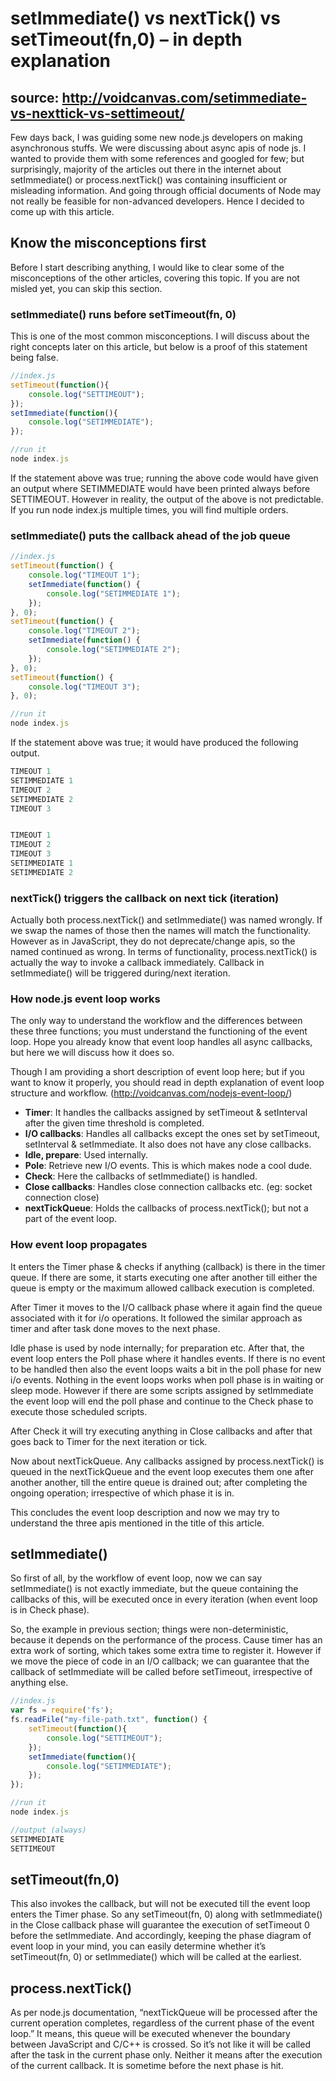 # setImmediate() vs nextTick() vs setTimeout(fn,0) – in depth explanation

## source: http://voidcanvas.com/setimmediate-vs-nexttick-vs-settimeout/

Few days back, I was guiding some new node.js developers on making asynchronous stuffs. We were discussing about async apis of node js. I wanted to provide them with some references and googled for few; but surprisingly, majority of the articles out there in the internet about setImmediate() or process.nextTick() was containing insufficient or misleading information. And going through official documents of Node may not really be feasible for non-advanced developers. Hence I decided to come up with this article.

## Know the misconceptions first

Before I start describing anything, I would like to clear some of the misconceptions of the other articles, covering this topic. If you are not misled yet, you can skip this section.

### setImmediate() runs before setTimeout(fn, 0)

This is one of the most common misconceptions. I will discuss about the right concepts later on this article, but below is a proof of this statement being false.

```js
//index.js
setTimeout(function(){
    console.log("SETTIMEOUT");
});
setImmediate(function(){
    console.log("SETIMMEDIATE");
});

//run it
node index.js
```

If the statement above was true; running the above code would have given an output where SETIMMEDIATE would have been printed always before SETTIMEOUT. However in reality, the output of the above is not predictable. If you run node index.js multiple times, you will find multiple orders.

### setImmediate() puts the callback ahead of the job queue

```js
//index.js
setTimeout(function() {
    console.log("TIMEOUT 1");
    setImmediate(function() {
        console.log("SETIMMEDIATE 1");
    });
}, 0);
setTimeout(function() {
    console.log("TIMEOUT 2");
    setImmediate(function() {
        console.log("SETIMMEDIATE 2");
    });
}, 0);
setTimeout(function() {
    console.log("TIMEOUT 3");
}, 0);

//run it
node index.js
```

If the statement above was true; it would have produced the following output.

```js
TIMEOUT 1
SETIMMEDIATE 1
TIMEOUT 2
SETIMMEDIATE 2
TIMEOUT 3


TIMEOUT 1
TIMEOUT 2
TIMEOUT 3
SETIMMEDIATE 1
SETIMMEDIATE 2
```

### nextTick() triggers the callback on next tick (iteration)

Actually both process.nextTick() and setImmediate() was named wrongly. If we swap the names of those then the names will match the functionality. However as in JavaScript, they do not deprecate/change apis, so the named continued as wrong.
In terms of functionality, process.nextTick() is actually the way to invoke a callback immediately. Callback in setImmediate() will be triggered during/next iteration.

### How node.js event loop works

The only way to understand the workflow and the differences between these three functions; you must understand the functioning of the event loop. Hope you already know that event loop handles all async callbacks, but here we will discuss how it does so.

Though I am providing a short description of event loop here; but if you want to know it properly, you should read in depth explanation of event loop structure and workflow. (http://voidcanvas.com/nodejs-event-loop/)

[event-loop]: https://github.com/or4/event-loop/blob/master/src/event-loop-1.png "Event loop"

* **Timer**: It handles the callbacks assigned by setTimeout & setInterval after the given time threshold is completed.
* **I/O callbacks**: Handles all callbacks except the ones set by setTimeout, setInterval & setImmediate. It also does not have any close callbacks.
* **Idle, prepare**: Used internally.
* **Pole**: Retrieve new I/O events. This is which makes node a cool dude.
* **Check**: Here the callbacks of setImmediate() is handled.
* **Close callbacks**: Handles close connection callbacks etc. (eg: socket connection close)
* **nextTickQueue**: Holds the callbacks of process.nextTick(); but not a part of the event loop.

### How event loop propagates

It enters the Timer phase & checks if anything (callback) is there in the timer queue. If there are some, it starts executing one after another till either the queue is empty or the maximum allowed callback execution is completed.

After Timer it moves to the I/O callback phase where it again find the queue associated with it for i/o operations. It followed the similar approach as timer and after task done moves to the next phase.

Idle phase is used by node internally; for preparation etc. After that, the event loop enters the Poll phase where it handles events. If there is no event to be handled then also the event loops waits a bit in the poll phase for new i/o events. Nothing in the event loops works when poll phase is in waiting or sleep mode. However if there are some scripts assigned by setImmediate the event loop will end the poll phase and continue to the Check phase to execute those scheduled scripts.

After Check it will try executing anything in Close callbacks and after that goes back to Timer for the next iteration or tick.

Now about nextTickQueue. Any callbacks assigned by process.nextTick() is queued in the nextTickQueue and the event loop executes them one after another another, till the entire queue is drained out; after completing the ongoing operation; irrespective of which phase it is in.

This concludes the event loop description and now we may try to understand the three apis mentioned in the title of this article.

## setImmediate()

So first of all, by the workflow of event loop, now we can say setImmediate() is not exactly immediate, but the queue containing the callbacks of this, will be executed once in every iteration (when event loop is in Check phase).

So, the example in previous section; things were non-deterministic, because it depends on the performance of the process. Cause timer has an extra work of sorting, which takes some extra time to register it. However if we move the piece of code in an I/O callback; we can guarantee that the callback of setImmediate will be called before setTimeout, irrespective of anything else.

```js
//index.js
var fs = require('fs');
fs.readFile("my-file-path.txt", function() {
    setTimeout(function(){
        console.log("SETTIMEOUT");
    });
    setImmediate(function(){
        console.log("SETIMMEDIATE");
    });
});

//run it
node index.js

//output (always)
SETIMMEDIATE
SETTIMEOUT
```

## setTimeout(fn,0)

This also invokes the callback, but will not be executed till the event loop enters the Timer phase. So any setTimeout(fn, 0) along with setImmediate() in the Close callback phase will guarantee the execution of setTimeout 0 before the setImmediate. And accordingly, keeping the phase diagram of event loop in your mind, you can easily determine whether it’s setTimeout(fn, 0) or setImmediate() which will be called at the earliest.

## process.nextTick()

As per node.js documentation, “nextTickQueue will be processed after the current operation completes, regardless of the current phase of the event loop.”
It means, this queue will be executed whenever the boundary between JavaScript and C/C++ is crossed. So it’s not like it will be called after the task in the current phase only. Neither it means after the execution of the current callback. It is sometime before the next phase is hit.
